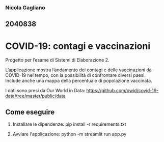### Nicola Gagliano 
## 2040838

# COVID-19: contagi e vaccinazioni

Progetto per l’esame di Sistemi di Elaborazione 2.

L’applicazione mostra l’andamento dei contagi e delle vaccinazioni da COVID-19 nel tempo, con la possibilità di confrontare diversi paesi.  
Include anche una mappa della percentuale di popolazione vaccinata.

I dati sono presi da Our World in Data:
https://github.com/owid/covid-19-data/tree/master/public/data

## Come eseguire

1) Installare le dipendenze:
	pip install -r requirements.txt

2) Avviare l'applicazione:
	python -m streamlit run app.py

